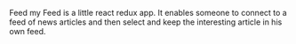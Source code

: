 Feed my Feed is a little react redux app.
It enables someone to connect to a feed of news articles and then select and keep the interesting article in his own feed.